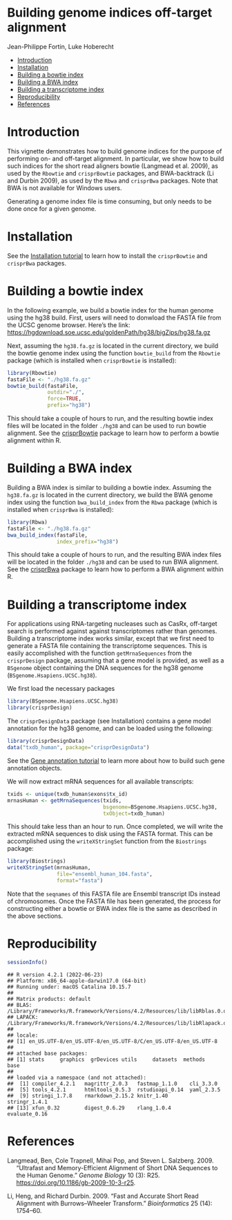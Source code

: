 Building genome indices off-target alignment
================
Jean-Philippe Fortin, Luke Hoberecht

-   <a href="#introduction" id="toc-introduction">Introduction</a>
-   <a href="#installation" id="toc-installation">Installation</a>
-   <a href="#building-a-bowtie-index"
    id="toc-building-a-bowtie-index">Building a bowtie index</a>
-   <a href="#building-a-bwa-index" id="toc-building-a-bwa-index">Building a
    BWA index</a>
-   <a href="#building-a-transcriptome-index"
    id="toc-building-a-transcriptome-index">Building a transcriptome
    index</a>
-   <a href="#reproducibility" id="toc-reproducibility">Reproducibility</a>
-   <a href="#references" id="toc-references">References</a>

# Introduction

This vignette demonstrates how to build genome indices for the purpose
of performing on- and off-target alignment. In particular, we show how
to build such indices for the short read aligners bowtie (Langmead et
al. 2009), as used by the `Rbowtie` and `crisprBowtie` packages, and
BWA-backtrack (Li and Durbin 2009), as used by the `Rbwa` and
`crisprBwa` packages. Note that BWA is not available for Windows users.

Generating a genome index file is time consuming, but only needs to be
done once for a given genome.

# Installation

See the [Installation
tutorial](https://github.com/crisprVerse/Tutorials/tree/master/Installation)
to learn how to install the `crisprBowtie` and `crisprBwa` packages.

# Building a bowtie index

In the following example, we build a bowtie index for the human genome
using the hg38 build. First, users will need to donwload the FASTA file
from the UCSC genome browser. Here’s the link:
<https://hgdownload.soe.ucsc.edu/goldenPath/hg38/bigZips/hg38.fa.gz>

Next, assuming the `hg38.fa.gz` is located in the current directory, we
build the bowtie genome index using the function `bowtie_build` from the
`Rbowtie` package (which is installed when `crisprBowtie` is installed):

``` r
library(Rbowtie)
fastaFile <- "./hg38.fa.gz"
bowtie_build(fastaFile,
             outdir="./",
             force=TRUE,
             prefix="hg38")
```

This should take a couple of hours to run, and the resulting bowtie
index files will be located in the folder `./hg38` and can be used to
run bowtie alignment. See the
[crisprBowtie](https://github.com/crisprVerse/crisprBowtie) package to
learn how to perform a bowtie alignment within R.

# Building a BWA index

Building a BWA index is similar to building a bowtie index. Assuming the
`hg38.fa.gz` is located in the current directory, we build the BWA
genome index using the function `bwa_build_index` from the `Rbwa`
package (which is installed when `crisprBwa` is installed):

``` r
library(Rbwa)
fastaFile <- "./hg38.fa.gz"
bwa_build_index(fastaFile,
                index_prefix="hg38")
```

This should take a couple of hours to run, and the resulting BWA index
files will be located in the folder `./hg38` and can be used to run BWA
alignment. See the [crisprBwa](https://github.com/crisprVerse/crisprBwa)
package to learn how to perform a BWA alignment within R.

# Building a transcriptome index

For applications using RNA-targeting nucleases such as CasRx, off-target
search is performed against against transcriptomes rather than genomes.
Building a transcriptome index works similar, except that we first need
to generate a FASTA file containing the transcriptome sequences. This is
easily accomplished with the function `getMrnaSequences` from the
`crisprDesign` package, assuming that a gene model is provided, as well
as a `BSgenome` object containing the DNA sequences for the hg38 genome
(`BSgenome.Hsapiens.UCSC.hg38`).

We first load the necessary packages

``` r
library(BSgenome.Hsapiens.UCSC.hg38)
library(crisprDesign)
```

The `crisprDesignData` package (see Installation) contains a gene model
annotation for the hg38 genome, and can be loaded using the following:

``` r
library(crisprDesignData)
data("txdb_human", package="crisprDesignData")
```

See the [Gene annotation
tutorial](https://github.com/crisprVerse/Tutorials/tree/master/Building_Gene_Annotation)
to learn more about how to build such gene annotation objects.

We will now extract mRNA sequences for all available transcripts:

``` r
txids <- unique(txdb_human$exons$tx_id)
mrnasHuman <- getMrnaSequences(txids,
                               bsgenome=BSgenome.Hsapiens.UCSC.hg38,
                               txObject=txdb_human)
```

This should take less than an hour to run. Once completed, we will write
the extracted mRNA sequences to disk using the FASTA format. This can be
accomplished using the `writeXStringSet` function from the `Biostrings`
package:

``` r
library(Biostrings)
writeXStringSet(mrnasHuman,
                file="ensembl_human_104.fasta",
                format="fasta")
```

Note that the `seqnames` of this FASTA file are Ensembl transcript IDs
instead of chromosomes. Once the FASTA file has been generated, the
process for constructing either a bowtie or BWA index file is the same
as described in the above sections.

# Reproducibility

``` r
sessionInfo()
```

    ## R version 4.2.1 (2022-06-23)
    ## Platform: x86_64-apple-darwin17.0 (64-bit)
    ## Running under: macOS Catalina 10.15.7
    ## 
    ## Matrix products: default
    ## BLAS:   /Library/Frameworks/R.framework/Versions/4.2/Resources/lib/libRblas.0.dylib
    ## LAPACK: /Library/Frameworks/R.framework/Versions/4.2/Resources/lib/libRlapack.dylib
    ## 
    ## locale:
    ## [1] en_US.UTF-8/en_US.UTF-8/en_US.UTF-8/C/en_US.UTF-8/en_US.UTF-8
    ## 
    ## attached base packages:
    ## [1] stats     graphics  grDevices utils     datasets  methods   base     
    ## 
    ## loaded via a namespace (and not attached):
    ##  [1] compiler_4.2.1   magrittr_2.0.3   fastmap_1.1.0    cli_3.3.0       
    ##  [5] tools_4.2.1      htmltools_0.5.3  rstudioapi_0.14  yaml_2.3.5      
    ##  [9] stringi_1.7.8    rmarkdown_2.15.2 knitr_1.40       stringr_1.4.1   
    ## [13] xfun_0.32        digest_0.6.29    rlang_1.0.4      evaluate_0.16

# References

<div id="refs" class="references csl-bib-body hanging-indent">

<div id="ref-langmead2009bowtie" class="csl-entry">

Langmead, Ben, Cole Trapnell, Mihai Pop, and Steven L. Salzberg. 2009.
“Ultrafast and Memory-Efficient Alignment of Short DNA Sequences to the
Human Genome.” *Genome Biology* 10 (3): R25.
<https://doi.org/10.1186/gb-2009-10-3-r25>.

</div>

<div id="ref-bwa" class="csl-entry">

Li, Heng, and Richard Durbin. 2009. “Fast and Accurate Short Read
Alignment with Burrows–Wheeler Transform.” *Bioinformatics* 25 (14):
1754–60.

</div>

</div>
